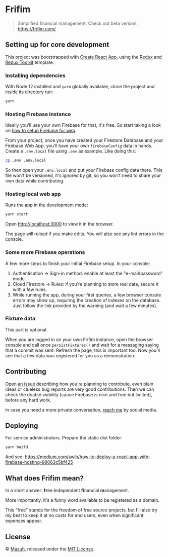 # Frifim

> Simplified financial management. Check out beta version: https://frifim.com/

## Setting up for core development

This project was bootstrapped with [Create React App](https://github.com/facebook/create-react-app),
using the [Redux](https://redux.js.org/) and [Redux Toolkit](https://redux-toolkit.js.org/) template.

### Installing dependencies

With Node 12 installed and `yarn` globally available, clone the project and inside its directory run:

```sh
yarn
```

### Hosting Firebase instance

Ideally you'll use your own Firebase for that, it's free.
So start taking a look on [how to setup Firebase for web](https://firebase.google.com/docs/web/setup).

From your project, once you have created your Firestore Database and
your Firebase Web App, you'll have your own `firebaseConfig` data in hands.
Create a `.env.local` file using `.env` as example. Like doing this:

```sh
cp .env .env.local
```

So then open your `.env.local` and put your Firebase config data there. This file won't be versioned,
it's ignored by git, so you won't need to share your own data while contributing.

### Hosting local web app

Runs the app in the development mode:

```sh
yarn start
```

Open [http://localhost:3000](http://localhost:3000) to view it in the browser.

The page will reload if you make edits. You will also see any lint errors in the console.

### Some more Firebase operations

A few more steps to finish your initial Firebase setup. In your console:

1. Authentication -> Sign-in method: enable at least the "e-mail/password" mode.
2. Cloud Firestore -> Rules: if you're planning to store real data,
secure it with a few rules.
3. While running the app, during your first queries, a few browser console errors may show up,
requiring the creation of indexes on the database. Just follow the link provided by the
warning (and wait a few minutes).


### Fixture data

This part is optional.

When you are logged in on your own Frifim instance, open the browser console
and call once `persistFixtures()` and wait for a messaging saying that a commit
was sent. Refresh the page, this is important too. Now you'll see that a few
data was registered for you as a demonstration.

## Contributing

Open [an issue](https://github.com/Mazuh/frifim/issues) describing how you're
planning to contribute, even plain ideas or clueless bug reports are very 
good contributions. Then we can check the doable viability (cause Firebase
is nice and free but limited), before any hard work.

In case you need a more private conversation, [reach me](https://github.com/Mazuh)
by social media.

## Deploying

For service administrators. Prepare the static dist folder:

```js
yarn build
```

And see:
https://medium.com/swlh/how-to-deploy-a-react-app-with-firebase-hosting-98063c5bf425

## What does Frifim mean?

In a short answer: **fr**ee **i**ndependent **fi**nancial **m**anagement.

More importantly, it's a funny word available to be registered as a domain.

This "free" stands for the freedom of free source projects, but I'll also try
my best to keep it at no costs for end users, even when significant expenses appear.

## License

© [Mazuh](https://github.com/Mazuh),
released under the [MIT License](https://github.com/Mazuh/frifim/blob/main/LICENSE).

